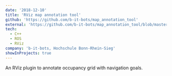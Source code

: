 ```yaml
---
date: '2018-12-10'
title: 'RViz map annotation tool'
github: 'https://github.com/b-it-bots/map_annotation_tool'
external: 'https://github.com/b-it-bots/map_annotation_tool/blob/master/docs/Demo.gif'
tech:
  - C++
  - ROS
  - RViz
company: 'b-it-bots, Hochschule Bonn-Rhein-Sieg'
showInProjects: true
---
```


An RViz plugin to annotate occupancy grid with navigation goals.
